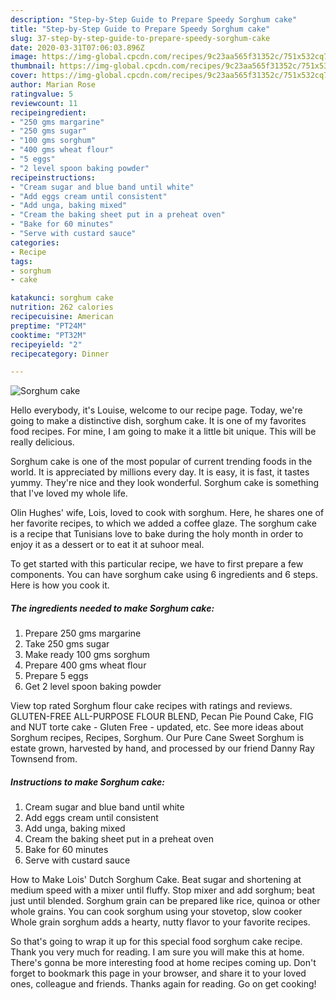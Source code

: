 ```yaml
---
description: "Step-by-Step Guide to Prepare Speedy Sorghum cake"
title: "Step-by-Step Guide to Prepare Speedy Sorghum cake"
slug: 37-step-by-step-guide-to-prepare-speedy-sorghum-cake
date: 2020-03-31T07:06:03.896Z
image: https://img-global.cpcdn.com/recipes/9c23aa565f31352c/751x532cq70/sorghum-cake-recipe-main-photo.jpg
thumbnail: https://img-global.cpcdn.com/recipes/9c23aa565f31352c/751x532cq70/sorghum-cake-recipe-main-photo.jpg
cover: https://img-global.cpcdn.com/recipes/9c23aa565f31352c/751x532cq70/sorghum-cake-recipe-main-photo.jpg
author: Marian Rose
ratingvalue: 5
reviewcount: 11
recipeingredient:
- "250 gms margarine"
- "250 gms sugar"
- "100 gms sorghum"
- "400 gms wheat flour"
- "5 eggs"
- "2 level spoon baking powder"
recipeinstructions:
- "Cream sugar and blue band until white"
- "Add eggs cream until consistent"
- "Add unga, baking mixed"
- "Cream the baking sheet put in a preheat oven"
- "Bake for 60 minutes"
- "Serve with custard sauce"
categories:
- Recipe
tags:
- sorghum
- cake

katakunci: sorghum cake 
nutrition: 262 calories
recipecuisine: American
preptime: "PT24M"
cooktime: "PT32M"
recipeyield: "2"
recipecategory: Dinner

---
```



![Sorghum cake](https://img-global.cpcdn.com/recipes/9c23aa565f31352c/751x532cq70/sorghum-cake-recipe-main-photo.jpg)

Hello everybody, it's Louise, welcome to our recipe page. Today, we're going to make a distinctive dish, sorghum cake. It is one of my favorites food recipes. For mine, I am going to make it a little bit unique. This will be really delicious.

Sorghum cake is one of the most popular of current trending foods in the world. It is appreciated by millions every day. It is easy, it is fast, it tastes yummy. They're nice and they look wonderful. Sorghum cake is something that I've loved my whole life.

Olin Hughes&#39; wife, Lois, loved to cook with sorghum. Here, he shares one of her favorite recipes, to which we added a coffee glaze. The sorghum cake is a recipe that Tunisians love to bake during the holy month in order to enjoy it as a dessert or to eat it at suhoor meal.


To get started with this particular recipe, we have to first prepare a few components. You can have sorghum cake using 6 ingredients and 6 steps. Here is how you cook it.

##### The ingredients needed to make Sorghum cake:

1. Prepare 250 gms margarine
1. Take 250 gms sugar
1. Make ready 100 gms sorghum
1. Prepare 400 gms wheat flour
1. Prepare 5 eggs
1. Get 2 level spoon baking powder


View top rated Sorghum flour cake recipes with ratings and reviews. GLUTEN-FREE ALL-PURPOSE FLOUR BLEND, Pecan Pie Pound Cake, FIG and NUT torte cake - Gluten Free - updated, etc. See more ideas about Sorghum recipes, Recipes, Sorghum. Our Pure Cane Sweet Sorghum is estate grown, harvested by hand, and processed by our friend Danny Ray Townsend from. 

##### Instructions to make Sorghum cake:

1. Cream sugar and blue band until white
1. Add eggs cream until consistent
1. Add unga, baking mixed
1. Cream the baking sheet put in a preheat oven
1. Bake for 60 minutes
1. Serve with custard sauce


How to Make Lois&#39; Dutch Sorghum Cake. Beat sugar and shortening at medium speed with a mixer until fluffy. Stop mixer and add sorghum; beat just until blended. Sorghum grain can be prepared like rice, quinoa or other whole grains. You can cook sorghum using your stovetop, slow cooker Whole grain sorghum adds a hearty, nutty flavor to your favorite recipes. 

So that's going to wrap it up for this special food sorghum cake recipe. Thank you very much for reading. I am sure you will make this at home. There's gonna be more interesting food at home recipes coming up. Don't forget to bookmark this page in your browser, and share it to your loved ones, colleague and friends. Thanks again for reading. Go on get cooking!
